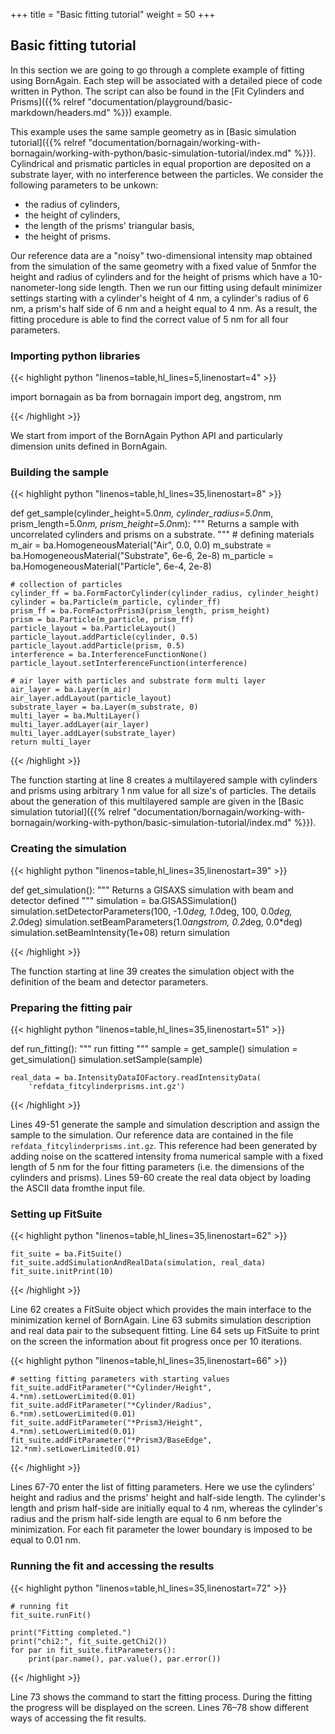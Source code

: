 +++
title = "Basic fitting tutorial"
weight = 50
+++

## Basic fitting tutorial

In this section we are going to go through a complete example of fitting using BornAgain.
Each step will be associated with a detailed piece of code written in Python.
The script can also be found in the [Fit Cylinders and Prisms]({{% relref "documentation/playground/basic-markdown/headers.md" %}}) example.

This example uses the same sample geometry as in [Basic simulation tutorial]({{% relref "documentation/bornagain/working-with-bornagain/working-with-python/basic-simulation-tutorial/index.md" %}}).
Cylindrical and prismatic particles in equal proportion are deposited on a substrate layer,
with no interference between the particles. We consider the following parameters to be unkown:

* the radius of cylinders,
* the height of cylinders,
* the length of the prisms' triangular basis,
* the height of prisms.

Our reference data are a "noisy" two-dimensional intensity map obtained from the simulation of the same geometry 
with a fixed value of 5nmfor the height and radius of cylinders and for the height
of prisms which have a 10-nanometer-long side length.
Then we run our fitting using default minimizer settings starting with a cylinder's height of 4 nm, 
a cylinder's radius of 6 nm, a prism's half side of 6 nm and a height equal to 4 nm.
As a result, the fitting procedure is able to find the correct value of 5 nm for all four parameters.

### Importing python libraries

{{< highlight python "linenos=table,hl_lines=5,linenostart=4" >}}

import bornagain as ba
from bornagain import deg, angstrom, nm

{{< /highlight >}}

We start from import of the BornAgain Python API and particularly dimension units defined in BornAgain.

### Building the sample

{{< highlight python "linenos=table,hl_lines=35,linenostart=8" >}}

def get_sample(cylinder_height=5.0*nm, cylinder_radius=5.0*nm,
               prism_length=5.0*nm, prism_height=5.0*nm):
    """
    Returns a sample with uncorrelated cylinders and prisms on a substrate.
    """
    # defining materials
    m_air = ba.HomogeneousMaterial("Air", 0.0, 0.0)
    m_substrate = ba.HomogeneousMaterial("Substrate", 6e-6, 2e-8)
    m_particle = ba.HomogeneousMaterial("Particle", 6e-4, 2e-8)

    # collection of particles
    cylinder_ff = ba.FormFactorCylinder(cylinder_radius, cylinder_height)
    cylinder = ba.Particle(m_particle, cylinder_ff)
    prism_ff = ba.FormFactorPrism3(prism_length, prism_height)
    prism = ba.Particle(m_particle, prism_ff)
    particle_layout = ba.ParticleLayout()
    particle_layout.addParticle(cylinder, 0.5)
    particle_layout.addParticle(prism, 0.5)
    interference = ba.InterferenceFunctionNone()
    particle_layout.setInterferenceFunction(interference)

    # air layer with particles and substrate form multi layer
    air_layer = ba.Layer(m_air)
    air_layer.addLayout(particle_layout)
    substrate_layer = ba.Layer(m_substrate, 0)
    multi_layer = ba.MultiLayer()
    multi_layer.addLayer(air_layer)
    multi_layer.addLayer(substrate_layer)
    return multi_layer

{{< /highlight >}}

The function starting at line 8 creates a multilayered sample 
with cylinders and prisms using arbitrary 1 nm value for all size's of particles.
The details about the generation of this
multilayered sample are given in the [Basic simulation tutorial]({{% relref "documentation/bornagain/working-with-bornagain/working-with-python/basic-simulation-tutorial/index.md" %}}).

### Creating the simulation

{{< highlight python "linenos=table,hl_lines=35,linenostart=39" >}}

def get_simulation():
    """
    Returns a GISAXS simulation with beam and detector defined
    """
    simulation = ba.GISASSimulation()
    simulation.setDetectorParameters(100, -1.0*deg, 1.0*deg,
                                     100, 0.0*deg, 2.0*deg)
    simulation.setBeamParameters(1.0*angstrom, 0.2*deg, 0.0*deg)
    simulation.setBeamIntensity(1e+08)
    return simulation

{{< /highlight >}}

The function starting at line 39 creates the simulation object with the definition of the beam and detector parameters.

### Preparing the fitting pair

{{< highlight python "linenos=table,hl_lines=35,linenostart=51" >}}

def run_fitting():
    """
    run fitting
    """
    sample = get_sample()
    simulation = get_simulation()
    simulation.setSample(sample)

    real_data = ba.IntensityDataIOFactory.readIntensityData(
        'refdata_fitcylinderprisms.int.gz')

{{< /highlight >}}

Lines 49-51 generate the sample and simulation description and assign the sample to the simulation.
Our reference data are contained in the file `refdata_fitcylinderprisms.int.gz`.
This reference had been generated by adding noise on the scattered intensity froma numerical sample with
a fixed length of <nobr>5 nm</nobr> for the four fitting parameters (i.e. the dimensions of the cylinders and prisms).
Lines 59-60 create the real data object by loading the ASCII data fromthe input file.

### Setting up FitSuite

{{< highlight python "linenos=table,hl_lines=35,linenostart=62" >}}

    fit_suite = ba.FitSuite()
    fit_suite.addSimulationAndRealData(simulation, real_data)
    fit_suite.initPrint(10)

{{< /highlight >}}

Line 62 creates a FitSuite object which provides the main interface to the minimization kernel of BornAgain.
Line 63 submits simulation description and real data pair to the subsequent fitting.
Line 64 sets up FitSuite to print on the screen the information about fit progress once per 10 iterations.

{{< highlight python "linenos=table,hl_lines=35,linenostart=66" >}}

    # setting fitting parameters with starting values
    fit_suite.addFitParameter("*Cylinder/Height", 4.*nm).setLowerLimited(0.01)
    fit_suite.addFitParameter("*Cylinder/Radius", 6.*nm).setLowerLimited(0.01)
    fit_suite.addFitParameter("*Prism3/Height", 4.*nm).setLowerLimited(0.01)
    fit_suite.addFitParameter("*Prism3/BaseEdge", 12.*nm).setLowerLimited(0.01)

{{< /highlight >}}

Lines 67-70 enter the list of fitting parameters. Here we use the cylinders' height and radius and the prisms' height and half-side length.
The cylinder's length and prism half-side are initially equal to 4 nm, whereas the cylinder's radius and the prism half-side length are equal
to 6 nm before the minimization. For each fit parameter the lower boundary is imposed to be equal to 0.01 nm.

### Running the fit and accessing the results

{{< highlight python "linenos=table,hl_lines=35,linenostart=72" >}}

    # running fit
    fit_suite.runFit()

    print("Fitting completed.")
    print("chi2:", fit_suite.getChi2())
    for par in fit_suite.fitParameters():
        print(par.name(), par.value(), par.error())

{{< /highlight >}}

Line 73 shows the command to start the fitting process.
During the fitting the progress will be displayed on the screen.
Lines 76–78 show different ways of accessing the fit results.

